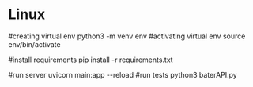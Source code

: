 # Linux
#creating virtual env
python3 -m venv env
#activating virtual env
source env/bin/activate

#install requirements
pip install -r requirements.txt

#run server
uvicorn main:app --reload
#run tests
python3 baterAPI.py
